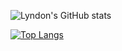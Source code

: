 ![Lyndon's GitHub stats](https://github-readme-stats.vercel.app/api?username=lyndond&show_icons=true&theme=synthwave)

[![Top Langs](https://github-readme-stats.vercel.app/api/top-langs/?username=lyndond&hide=jupyter%20notebook,html,css,ruby,cmake&layout=compact)](https://github.com/anuraghazra/github-readme-stats)
